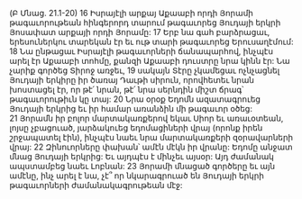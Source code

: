 (Բ Մնաց. 21.1-20)
16 Իսրայէլի արքայ Աքաաբի որդի Յորամի թագաւորութեան հինգերորդ տարում թագաւորեց Յուդայի երկրի Յոսափատ արքայի որդի Յորամը: 17 Երբ նա գահ բարձրացաւ, երեսուներկու տարեկան էր եւ ութ տարի թագաւորեց Երուսաղէմում: 18 Նա ընթացաւ Իսրայէլի թագաւորների ճանապարհով, ինչպէս արել էր Աքաաբի տոհմը, քանզի Աքաաբի դուստրը նրա կինն էր: Նա չարիք գործեց Տիրոջ առջեւ, 19 սակայն Տէրը չկամեցաւ ոչնչացնել Յուդայի երկիրը իր ծառայ Դաւթի սիրուն, որովհետեւ նրան խոստացել էր, որ թէ՛ նրան, թէ՛ նրա սերնդին միշտ ճրագ՝ թագաւորութիւն կը տայ:
20 Նրա օրօք Եդոմն ազատագրուեց Յուդայի երկրից եւ իր համար առանձին մի թագաւոր օծեց: 21 Յորամն իր բոլոր մարտակառքերով եկաւ Սիոր եւ առաւօտեան, լոյսը չբացուած, յարձակուեց եդոմացիների վրայ (որոնք իրեն շրջապատել էին), ինչպէս նաեւ նրա մարտակառքերի զօրավարների վրայ: 22 Զինուորները փախան՝ ամէն մէկն իր վրանը: Եդոմը անջատ մնաց Յուդայի երկրից: Եւ այդպէս է մինչեւ այսօր: Այդ ժամանակ ապստամբեց նաեւ Լոբնան: 23 Յորամի մնացած գործերը եւ այն ամէնը, ինչ արել է նա, չէ՞ որ նկարագրուած են Յուդայի երկրի թագաւորների ժամանակագրութեան մէջ:
